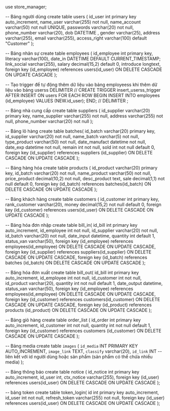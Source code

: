 
use store_manager;

-- Bảng người dùng
create table users (
	id_user int primary key auto_increment, 
	name_user varchar(255) not null,
    name_account varchar(50) not null UNIQUE,
    passwords varchar(20) not null,
    phone_number varchar(20),
    dob DATETIME ,
    gender varchar(25),
    address varchar(255),
    email varchar(255),
    access_right varchar(100) default "Customer"
);


-- Bảng nhân sự 
create table employees (
	id_employee int primary key,
    literacy varchar(100),
    date_in DATETIME DEFAULT CURRENT_TIMESTAMP;
    link_social varchar(255),
    salary decimal(15,2)  default 0,
    introduce longtext,
    foreign key (id_employee) references users(id_user) 
    ON DELETE CASCADE
    ON UPDATE CASCADE
);



-- Tạo trigger để tự động thêm dữ liệu vào bảng employeess khi thêm dữ liệu vào bảng userss
DELIMITER //
CREATE TRIGGER insert_userss_trigger AFTER INSERT ON users
FOR EACH ROW
BEGIN
    INSERT INTO employees (id_employee)
    VALUES (NEW.id_user);
END;
//
DELIMITER ;




-- Bảng nhà cung cấp
create table suppliers (
    id_supplier varchar(20) primary key,
    name_supplier varchar(255) not null,
    address varchar(255) not null,
    phone_number varchar(20) not null
);

    
-- Bảng lô hàng
create table batches(
	id_batch varchar(20) primary key,
    id_supplier varchar(20) not null,
    name_batch varchar(5) not null,
    type_product varchar(50) not null,
    date_manufact datetime not null,
    date_exp datetime not null,
    remain int not null,
    sold int not null default 0,
    foreign key (id_supplier) references suppliers (id_supplier)
	ON DELETE CASCADE
    ON UPDATE CASCADE
);


-- Bảng hàng hóa
 create table products (
	 id_product varchar(20) primary key,
     id_batch varchar(20) not null,
     name_product varchar(50) not null,
     price_product decimal(10,2) not null,
     desc_product text,
     sale decimal(1,1) not null default 0,
     foreign key (id_batch) references batches(id_batch)
	 ON DELETE CASCADE
	 ON UPDATE CASCADE
);
 

     
     
     
-- Bảng khách hàng
create table customers (
	id_customer int primary key,
    rank_customer varchar(20),
    money decimal(15,2) not null default 0,
    foreign key (id_customer) references users(id_user) 
    ON DELETE CASCADE
    ON UPDATE CASCADE
);
     
     
-- Bảng hóa đơn nhập 
create table bill_in(
	id_bill int primary key auto_increment,
    id_employee int not null,
    id_supplier varchar(20) not null,
	id_batch varchar(20) not null,
    date_input datetime,
	quantity int default 1,
    status_van varchar(50),
    foreign key (id_employee) references employees(id_employee)
    ON DELETE CASCADE
    ON UPDATE CASCADE,
    foreign key (id_supplier) references suppliers(id_supplier)
    ON DELETE CASCADE
    ON UPDATE CASCADE,
    foreign key (id_batch)    references batches  (id_batch)
    ON DELETE CASCADE
    ON UPDATE CASCADE
);




-- Băng hóa đơn xuất
create table bill_out(
	id_bill int primary key auto_increment,
    id_employee int not null,
    id_customer int not null,
    id_product varchar(20),
    quantity int not null default 1,
    date_output datetime,
    status_van varchar(50), 
	foreign key (id_employee) references employees(id_employee)
    ON DELETE CASCADE
    ON UPDATE CASCADE, 
    foreign key (id_customer) references customers(id_customer)
    ON DELETE CASCADE
    ON UPDATE CASCADE,
    foreign key (id_product) references products  (id_product)
    ON DELETE CASCADE
    ON UPDATE CASCADE
);


-- Bảng giỏ hàng
create table order_list (
	id_order int primary key auto_increment,
    id_customer int not null,
    quantity int not null default 1,
    foreign key (id_customer) references customers (id_customer)
    ON DELETE CASCADE
    ON UPDATE CASCADE
);


-- Bảng media
create table `images` (
  `id_media` INT PRIMARY KEY AUTO_INCREMENT,
  `image_link` TEXT,
  `classify` varchar(20),
  `id_link` INT -- liên kết với id người dùng hoặc sản phẩm (sản phẩm có thể chứa nhiều media)
);

-- Bảng thông báo
create table notice (
	id_notice int primary key auto_increment,
	id_user int,
	ctx_notice varchar(255),
	foreign key (id_user) references users(id_user)
    ON DELETE CASCADE
    ON UPDATE CASCADE
);


-- bảng token
create table token_login(
	id int primary key auto_increment,
	id_user int not null,
	refresh_token varchar(255) not null,
	foreign key (id_user) references users(id_user)
    ON DELETE CASCADE
    ON UPDATE CASCADE
);





